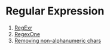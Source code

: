 # Regular Expression

1. [RegExr](http://www.regexr.com/)
1. [RegexOne](http://regexone.com/)
1. [Removing non-alphanumeric chars](http://stackoverflow.com/a/9364527/2849745)
